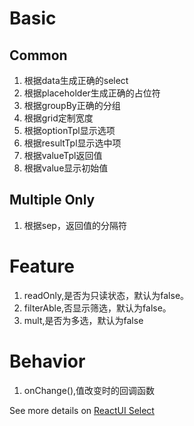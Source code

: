 # Basic
## Common
1. 根据data生成正确的select
2. 根据placeholder生成正确的占位符
3. 根据groupBy正确的分组
4. 根据grid定制宽度
5. 根据optionTpl显示选项
6. 根据resultTpl显示选中项
7. 根据valueTpl返回值
8. 根据value显示初始值

## Multiple Only
1. 根据sep，返回值的分隔符

# Feature
1. readOnly,是否为只读状态，默认为false。
2. filterAble,否显示筛选，默认为false。
3. mult,是否为多选，默认为false

# Behavior
1. onChange(),值改变时的回调函数

See more details on [ReactUI Select]

[ReactUI Select]: http://lobos.github.io/react-ui/#/select